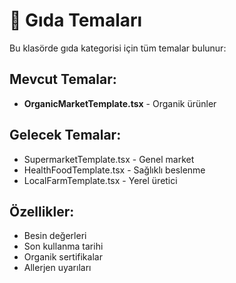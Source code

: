 # 🍪 Gıda Temaları

Bu klasörde gıda kategorisi için tüm temalar bulunur:

## Mevcut Temalar:
- **OrganicMarketTemplate.tsx** - Organik ürünler

## Gelecek Temalar:
- SupermarketTemplate.tsx - Genel market
- HealthFoodTemplate.tsx - Sağlıklı beslenme
- LocalFarmTemplate.tsx - Yerel üretici

## Özellikler:
- Besin değerleri
- Son kullanma tarihi
- Organik sertifikalar
- Allerjen uyarıları